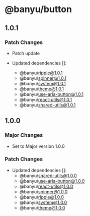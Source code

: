 # @banyu/button

## 1.0.1

### Patch Changes

- Patch update

- Updated dependencies []:
  - @banyu/ripple@1.0.1
  - @banyu/spinner@1.0.1
  - @banyu/system@1.0.1
  - @banyu/theme@1.0.1
  - @banyu/use-aria-button@1.0.1
  - @banyu/react-utils@1.0.1
  - @banyu/shared-utils@1.0.1

## 1.0.0

### Major Changes

- Set to Major version 1.0.0

### Patch Changes

- Updated dependencies []:
  - @banyu/shared-utils@1.0.0
  - @banyu/use-aria-button@1.0.0
  - @banyu/react-utils@1.0.0
  - @banyu/spinner@1.0.0
  - @banyu/ripple@1.0.0
  - @banyu/system@1.0.0
  - @banyu/theme@1.0.0
